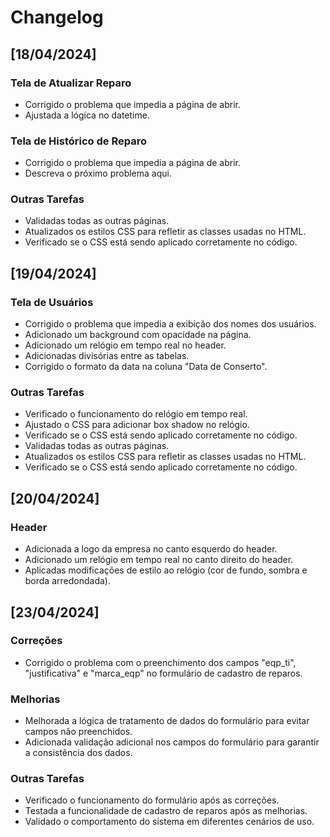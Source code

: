 # Changelog

## [18/04/2024]

### Tela de Atualizar Reparo

- Corrigido o problema que impedia a página de abrir.
- Ajustada a lógica no datetime.

### Tela de Histórico de Reparo

- Corrigido o problema que impedia a página de abrir.
- Descreva o próximo problema aqui.

### Outras Tarefas

- Validadas todas as outras páginas.
- Atualizados os estilos CSS para refletir as classes usadas no HTML.
- Verificado se o CSS está sendo aplicado corretamente no código.

## [19/04/2024]

### Tela de Usuários

- Corrigido o problema que impedia a exibição dos nomes dos usuários.
- Adicionado um background com opacidade na página.
- Adicionado um relógio em tempo real no header.
- Adicionadas divisórias entre as tabelas.
- Corrigido o formato da data na coluna "Data de Conserto".

### Outras Tarefas

- Verificado o funcionamento do relógio em tempo real.
- Ajustado o CSS para adicionar box shadow no relógio.
- Verificado se o CSS está sendo aplicado corretamente no código.
- Validadas todas as outras páginas.
- Atualizados os estilos CSS para refletir as classes usadas no HTML.
- Verificado se o CSS está sendo aplicado corretamente no código.

## [20/04/2024]

### Header

- Adicionada a logo da empresa no canto esquerdo do header.
- Adicionado um relógio em tempo real no canto direito do header.
- Aplicadas modificações de estilo ao relógio (cor de fundo, sombra e borda arredondada).

## [23/04/2024]

### Correções

- Corrigido o problema com o preenchimento dos campos "eqp_ti", "justificativa" e "marca_eqp" no formulário de cadastro de reparos.

### Melhorias

- Melhorada a lógica de tratamento de dados do formulário para evitar campos não preenchidos.
- Adicionada validação adicional nos campos do formulário para garantir a consistência dos dados.

### Outras Tarefas

- Verificado o funcionamento do formulário após as correções.
- Testada a funcionalidade de cadastro de reparos após as melhorias.
- Validado o comportamento do sistema em diferentes cenários de uso.